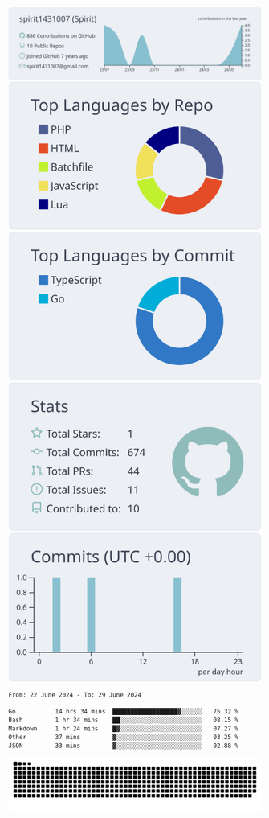 [![](https://raw.githubusercontent.com/spirit1431007/spirit1431007/master/profile-summary-card-output/nord_bright/0-profile-details.svg)](https://git.io/spiritx)
[![](https://raw.githubusercontent.com/spirit1431007/spirit1431007/master/profile-summary-card-output/nord_bright/1-repos-per-language.svg)](https://git.io/spiritx) [![](https://raw.githubusercontent.com/spirit1431007/spirit1431007/master/profile-summary-card-output/nord_bright/2-most-commit-language.svg)](https://git.io/spiritx)
[![](https://raw.githubusercontent.com/spirit1431007/spirit1431007/master/profile-summary-card-output/nord_bright/3-stats.svg)](https://git.io/spiritx) [![](https://raw.githubusercontent.com/spirit1431007/spirit1431007/master/profile-summary-card-output/nord_bright/4-productive-time.svg)](https://git.io/spiritx)

<!--START_SECTION:waka-->

```txt
From: 22 June 2024 - To: 29 June 2024

Go           14 hrs 34 mins  ██████████████████▓░░░░░░   75.32 %
Bash         1 hr 34 mins    ██░░░░░░░░░░░░░░░░░░░░░░░   08.15 %
Markdown     1 hr 24 mins    █▓░░░░░░░░░░░░░░░░░░░░░░░   07.27 %
Other        37 mins         ▓░░░░░░░░░░░░░░░░░░░░░░░░   03.25 %
JSON         33 mins         ▓░░░░░░░░░░░░░░░░░░░░░░░░   02.88 %
```

<!--END_SECTION:waka-->

![contribution](https://github.com/spirit1431007/spirit1431007/blob/output/github-contribution-grid-snake.svg)
